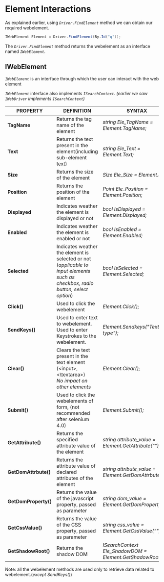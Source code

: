 # Element Interactions

As explained earlier, using *`Driver.FindElement`* method we can obtain our required webelement.

```CS
IWebElement Element = Driver.FindElement(By.Id("q"));
```

The *`Driver.FindElement`* method returns the webelement as an interface named *`IWebElement`*.

## IWebElement

*`IWebElement`* is an interface through which the user can interact with the web element

*`IWebElement`* interface also implements *`ISearchContext`*. *(earlier we saw `IWebDriver` implements `ISearchContext`)*

|PROPERTY|DEFINITION|SYNTAX|
|--------|----------|------|
|**TagName**| Returns the tag name of the element|*string Ele_TagName = Element.TagName;*|
|**Text**| Returns the text present in the element(including sub-element text)|*string Ele_Text = Element.Text;*|
|**Size**|Returns the size of the element|*Size Ele_Size = Element.Size;*|
|**Position**|Returns the position of the element| *Point Ele_Position = Element.Position;*|
|**Displayed**|Indicates weather the element is displayed or not | *bool IsDisplayed = Element.Displayed;*|
|**Enabled**|Indicates weather the element is enabled or not|*bool IsEnabled = Element.Enabled;*|
|**Selected**|Indicates weather the element is selected or not <br>(*applicable to input elements such as checkbox, radio button, select option*)|*bool IsSelected = Element.Selected;*|
|**Click()**|Used to click the webelement|*Element.Click();*|
|**SendKeys()**|Used to enter text to webelement.<br> Used to enter Keystrokes to the webelement.|*Element.Sendkeys("Text to type");*|
|**Clear()**|Clears the text present in the text element (\<input>,<\textarea>)<br>*No impact on other elements* |*Element.Clear();*|
|**Submit()**|Used to click the webelements of form, (not recommended after selenium 4.0)|*Element.Submit();*|
|**GetAttribute()**|Returns the specified attribute value of the element|*string attribute_value = Element.GetAttribute("");*|
|**GetDomAttrbute()**|Returns the attribute value of declared attributes of the element|*string attribute_value = Element.GetDomAttrbute("");*|
|**GetDomProperty()**|Returns the value of the javascript property, passed as parameter|*string dom_value = Element.GetDomProperty("");*|
|**GetCssValue()**|Returns the value of the CSS property, passed as parameter|*string css_value = Element.GetCssValue("");*|
|**GetShadowRoot()**|Returns the shadow DOM|*ISearchContext Ele_ShadowDOM = Element.GetShadowRoot();*|

Note: all the webelement methods are used only to retrieve data related to webelement.(*except SendKeys()*)
